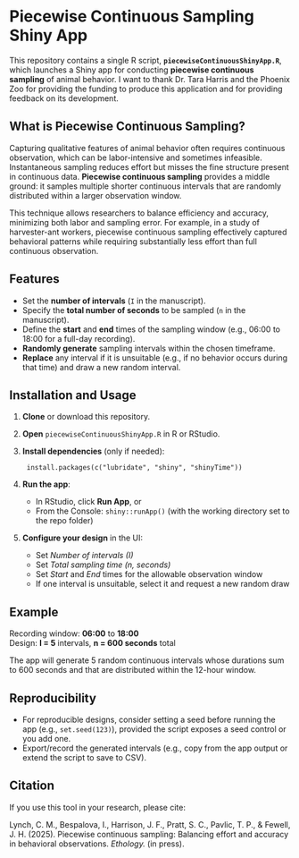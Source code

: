 # Piecewise Continuous Sampling Shiny App

This repository contains a single R script, **`piecewiseContinuousShinyApp.R`**, which launches a Shiny app for conducting **piecewise continuous sampling** of animal behavior. I want to thank Dr. Tara Harris and the Phoenix Zoo for providing the funding to produce this application and for providing feedback on its development. 

## What is Piecewise Continuous Sampling?

Capturing qualitative features of animal behavior often requires continuous observation, which can be labor-intensive and sometimes infeasible. Instantaneous sampling reduces effort but misses the fine structure present in continuous data. **Piecewise continuous sampling** provides a middle ground: it samples multiple shorter continuous intervals that are randomly distributed within a larger observation window.

This technique allows researchers to balance efficiency and accuracy, minimizing both labor and sampling error. For example, in a study of harvester-ant workers, piecewise continuous sampling effectively captured behavioral patterns while requiring substantially less effort than full continuous observation.

## Features

- Set the **number of intervals** (`I` in the manuscript).
- Specify the **total number of seconds** to be sampled (`n` in the manuscript).
- Define the **start** and **end** times of the sampling window (e.g., 06:00 to 18:00 for a full-day recording).
- **Randomly generate** sampling intervals within the chosen timeframe.
- **Replace** any interval if it is unsuitable (e.g., if no behavior occurs during that time) and draw a new random interval.

## Installation and Usage

1. **Clone** or download this repository.
2. **Open** `piecewiseContinuousShinyApp.R` in R or RStudio.
3. **Install dependencies** (only if needed):

        install.packages(c("lubridate", "shiny", "shinyTime"))

4. **Run the app**:
   - In RStudio, click **Run App**, or
   - From the Console: `shiny::runApp()` (with the working directory set to the repo folder)

5. **Configure your design** in the UI:
   - Set *Number of intervals (I)*
   - Set *Total sampling time (n, seconds)*
   - Set *Start* and *End* times for the allowable observation window
   - If one interval is unsuitable, select it and request a new random draw

## Example

Recording window: **06:00** to **18:00**  
Design: **I = 5** intervals, **n = 600 seconds** total

The app will generate 5 random continuous intervals whose durations sum to 600 seconds and that are distributed within the 12-hour window.

## Reproducibility

- For reproducible designs, consider setting a seed before running the app (e.g., `set.seed(123)`), provided the script exposes a seed control or you add one.
- Export/record the generated intervals (e.g., copy from the app output or extend the script to save to CSV).

## Citation

If you use this tool in your research, please cite:

Lynch, C. M., Bespalova, I., Harrison, J. F., Pratt, S. C., Pavlic, T. P., & Fewell, J. H. (2025). Piecewise continuous sampling: Balancing effort and accuracy in behavioral observations. *Ethology.* (in press).

